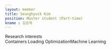 ```yaml
---
layout: member
title: Seunghyuck Kim
position: Master student (Part-time)
kname : 김승혁
---
```


<div class="head">Research interests</div>
<span class="badge badge-info">Containers Loading Optimization</span><span class="badge badge-danger">Machine Learning</span>
